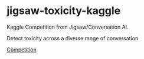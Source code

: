 # jigsaw-toxicity-kaggle
Kaggle Competition from Jigsaw/Conversation AI. 

Detect toxicity across a diverse range of conversation

[Competition](https://www.kaggle.com/c/jigsaw-unintended-bias-in-toxicity-classification/data)
